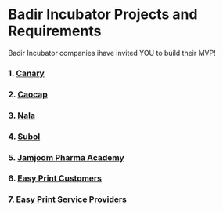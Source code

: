 # Badir Incubator Projects and Requirements

Badir Incubator companies ihave invited YOU to build their MVP!

### 1. [Canary](badir-projects/canary.md)
### 2. [Caocap](badir-projects/caocap.md)
### 3. [Nala](badir-projects/nala.md)
### 4. [Subol](badir-projects/subol.md)
### 5. [Jamjoom Pharma Academy](badir-projects/jamjoom.md)
### 6. [Easy Print Customers](badir-projects/easy-print-customers.md)
### 7. [Easy Print Service Providers](badir-projects/easy-print-providers.md)

